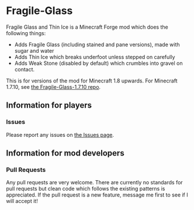# Fragile-Glass
Fragile Glass and Thin Ice is a Minecraft Forge mod which does the following things:
* Adds Fragile Glass (including stained and pane versions), made with sugar and water
* Adds Thin Ice which breaks underfoot unless stepped on carefully
* Adds Weak Stone (disabled by default) which crumbles into gravel on contact.

This is for versions of the mod for Minecraft 1.8 upwards.
For Minecraft 1.7.10, see [the Fragile-Glass-1.7.10 repo](https://github.com/fredtargaryen/Fragile-Glass-1.7.10).

## Information for players
### Issues
Please report any issues on [the Issues page](https://github.com/fredtargaryen/Fragile-Glass/issues).

## Information for mod developers
### Pull Requests
Any pull requests are very welcome. There are currently no standards for pull requests but clean code which
follows the existing patterns is appreciated. If the pull request is a new feature, message me first to see
if I will accept it!
